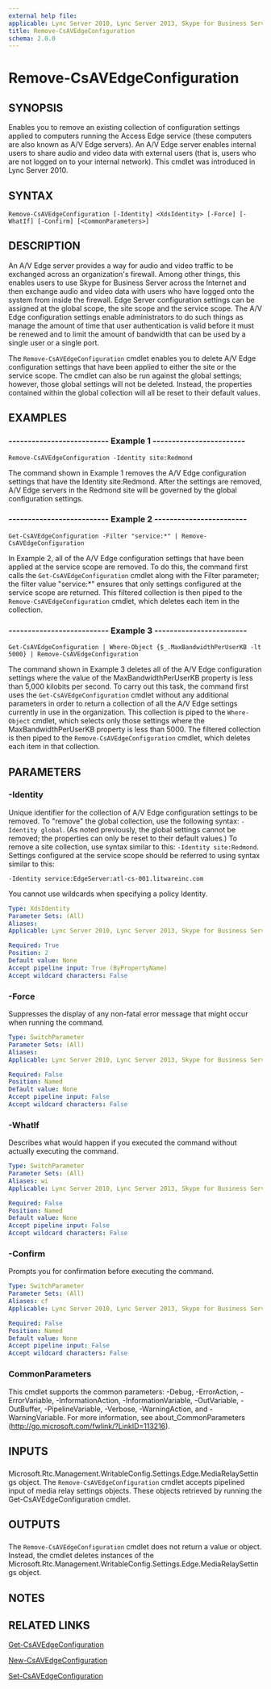 ```yaml
---
external help file: 
applicable: Lync Server 2010, Lync Server 2013, Skype for Business Server 2015
title: Remove-CsAVEdgeConfiguration
schema: 2.0.0
---
```


# Remove-CsAVEdgeConfiguration

## SYNOPSIS
Enables you to remove an existing collection of configuration settings applied to computers running the Access Edge service (these computers are also known as A/V Edge servers).
An A/V Edge server enables internal users to share audio and video data with external users (that is, users who are not logged on to your internal network).
This cmdlet was introduced in Lync Server 2010.


## SYNTAX

```
Remove-CsAVEdgeConfiguration [-Identity] <XdsIdentity> [-Force] [-WhatIf] [-Confirm] [<CommonParameters>]
```

## DESCRIPTION
An A/V Edge server provides a way for audio and video traffic to be exchanged across an organization's firewall.
Among other things, this enables users to use Skype for Business Server across the Internet and then exchange audio and video data with users who have logged onto the system from inside the firewall.
Edge Server configuration settings can be assigned at the global scope, the site scope and the service scope.
The A/V Edge configuration settings enable administrators to do such things as manage the amount of time that user authentication is valid before it must be renewed and to limit the amount of bandwidth that can be used by a single user or a single port.

The `Remove-CsAVEdgeConfiguration` cmdlet enables you to delete A/V Edge configuration settings that have been applied to either the site or the service scope.
The cmdlet can also be run against the global settings; however, those global settings will not be deleted.
Instead, the properties contained within the global collection will all be reset to their default values.


## EXAMPLES

### -------------------------- Example 1 ------------------------
```
Remove-CsAVEdgeConfiguration -Identity site:Redmond
```

The command shown in Example 1 removes the A/V Edge configuration settings that have the Identity site:Redmond.
After the settings are removed, A/V Edge servers in the Redmond site will be governed by the global configuration settings.


### -------------------------- Example 2 ------------------------
```
Get-CsAVEdgeConfiguration -Filter "service:*" | Remove-CsAVEdgeConfiguration
```

In Example 2, all of the A/V Edge configuration settings that have been applied at the service scope are removed.
To do this, the command first calls the `Get-CsAVEdgeConfiguration` cmdlet along with the Filter parameter; the filter value "service:*" ensures that only settings configured at the service scope are returned.
This filtered collection is then piped to the `Remove-CsAVEdgeConfiguration` cmdlet, which deletes each item in the collection.


### -------------------------- Example 3 ------------------------
```
Get-CsAVEdgeConfiguration | Where-Object {$_.MaxBandwidthPerUserKB -lt 5000} | Remove-CsAVEdgeConfiguration
```

The command shown in Example 3 deletes all of the A/V Edge configuration settings where the value of the MaxBandwidthPerUserKB property is less than 5,000 kilobits per second.
To carry out this task, the command first uses the `Get-CsAVEdgeConfiguration` cmdlet without any additional parameters in order to return a collection of all the A/V Edge settings currently in use in the organization.
This collection is piped to the `Where-Object` cmdlet, which selects only those settings where the MaxBandwidthPerUserKB property is less than 5000.
The filtered collection is then piped to the `Remove-CsAVEdgeConfiguration` cmdlet, which deletes each item in that collection.


## PARAMETERS

### -Identity
Unique identifier for the collection of A/V Edge configuration settings to be removed.
To "remove" the global collection, use the following syntax: `-Identity global`.
(As noted previously, the global settings cannot be removed; the properties can only be reset to their default values.) To remove a site collection, use syntax similar to this: `-Identity site:Redmond`.
Settings configured at the service scope should be referred to using syntax similar to this:

`-Identity service:EdgeServer:atl-cs-001.litwareinc.com`

You cannot use wildcards when specifying a policy Identity.

```yaml
Type: XdsIdentity
Parameter Sets: (All)
Aliases: 
Applicable: Lync Server 2010, Lync Server 2013, Skype for Business Server 2015

Required: True
Position: 2
Default value: None
Accept pipeline input: True (ByPropertyName)
Accept wildcard characters: False
```

### -Force
Suppresses the display of any non-fatal error message that might occur when running the command.

```yaml
Type: SwitchParameter
Parameter Sets: (All)
Aliases: 
Applicable: Lync Server 2010, Lync Server 2013, Skype for Business Server 2015

Required: False
Position: Named
Default value: None
Accept pipeline input: False
Accept wildcard characters: False
```

### -WhatIf
Describes what would happen if you executed the command without actually executing the command.

```yaml
Type: SwitchParameter
Parameter Sets: (All)
Aliases: wi
Applicable: Lync Server 2010, Lync Server 2013, Skype for Business Server 2015

Required: False
Position: Named
Default value: None
Accept pipeline input: False
Accept wildcard characters: False
```

### -Confirm
Prompts you for confirmation before executing the command.

```yaml
Type: SwitchParameter
Parameter Sets: (All)
Aliases: cf
Applicable: Lync Server 2010, Lync Server 2013, Skype for Business Server 2015

Required: False
Position: Named
Default value: None
Accept pipeline input: False
Accept wildcard characters: False
```

### CommonParameters
This cmdlet supports the common parameters: -Debug, -ErrorAction, -ErrorVariable, -InformationAction, -InformationVariable, -OutVariable, -OutBuffer, -PipelineVariable, -Verbose, -WarningAction, and -WarningVariable. For more information, see about_CommonParameters (http://go.microsoft.com/fwlink/?LinkID=113216).

## INPUTS

###  
Microsoft.Rtc.Management.WritableConfig.Settings.Edge.MediaRelaySettings object.
The `Remove-CsAVEdgeConfiguration` cmdlet accepts pipelined input of media relay settings objects.
These objects retrieved by running the Get-CsAVEdgeConfiguration cmdlet.

## OUTPUTS

###  
The `Remove-CsAVEdgeConfiguration` cmdlet does not return a value or object.
Instead, the cmdlet deletes instances of the Microsoft.Rtc.Management.WritableConfig.Settings.Edge.MediaRelaySettings object.

## NOTES

## RELATED LINKS

[Get-CsAVEdgeConfiguration](Get-CsAVEdgeConfiguration.md)

[New-CsAVEdgeConfiguration](New-CsAVEdgeConfiguration.md)

[Set-CsAVEdgeConfiguration](Set-CsAVEdgeConfiguration.md)
